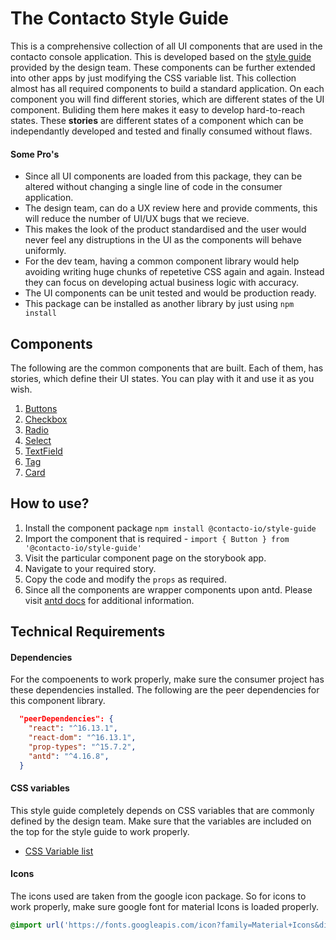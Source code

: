 # The Contacto Style Guide

This is a comprehensive collection of all UI components that are used in the contacto console application. This is developed based on the [style guide](https://www.figma.com/file/Qbo6JU64XtTjo6npGWdX2z/Contacto-Style-Guide?node-id=217%3A106) provided by the design team. These components can be further extended into other apps by just modifying the CSS variable list. This collection almost has all
required components to build a standard application. On each component you will find different stories, which are different states of the UI component.
Buliding them here makes it easy to develop hard-to-reach states. These **stories** are different states of a component which can be independantly developed and tested and finally consumed without flaws.

#### Some Pro's

- Since all UI components are loaded from this package, they can be altered without changing a single line of code in the consumer application.
- The design team, can do a UX review here and provide comments, this will reduce the number of UI/UX bugs that we recieve.
- This makes the look of the product standardised and the user would never feel any distruptions in the UI as the components will behave uniformly.
- For the dev team, having a common component library would help avoiding writing huge chunks of repetetive CSS again and again. Instead they can focus on developing actual business logic with accuracy.
- The UI components can be unit tested and would be production ready.
- This package can be installed as another library by just using `npm install`

## Components

The following are the common components that are built. Each of them, has stories, which define their UI states. You can play with it and use it as you wish.

1. [Buttons](https://samuellawerentz.github.io/style-guide/?path=/docs/components-button--primary)
2. [Checkbox](https://samuellawerentz.github.io/style-guide/?path=/docs/components-checkbox--default)
3. [Radio](https://samuellawerentz.github.io/style-guide/?path=/docs/components-radio--default)
4. [Select](https://samuellawerentz.github.io/style-guide/?path=/docs/components-select--default)
5. [TextField](https://samuellawerentz.github.io/style-guide/?path=/docs/components-textfield--default)
6. [Tag](https://samuellawerentz.github.io/style-guide/?path=/docs/components-tag--default)
7. [Card](https://samuellawerentz.github.io/style-guide/?path=/story/layout-card--card-with-title)

## How to use?

1. Install the component package `npm install @contacto-io/style-guide`
2. Import the component that is required - ```import { Button } from '@contacto-io/style-guide'```
3. Visit the particular component page on the storybook app.
4. Navigate to your required story.
5. Copy the code and modify the `props` as required.
6. Since all the components are wrapper components upon antd. Please visit [antd docs](https://ant.design/components/overview/) for additional information.

## Technical Requirements

#### Dependencies

For the compoenents to work properly, make sure the consumer project has these dependencies installed. The following are the peer dependencies for this component library.

```json
  "peerDependencies": {
    "react": "^16.13.1",
    "react-dom": "^16.13.1",
    "prop-types": "^15.7.2",
    "antd": "^4.16.8",
  }
```

#### CSS variables

This style guide completely depends on CSS variables that are commonly defined by the design team. Make sure that the variables are included on the top for the style guide to work properly.
- [CSS Variable list](https://samuellawerentz.github.io/style-guide/?path=/story/colors-css-variable-list--page)

#### Icons

The icons used are taken from the google icon package. So for icons to work properly, make sure google font for material Icons is loaded properly.

```css
@import url('https://fonts.googleapis.com/icon?family=Material+Icons&display=block');
```
